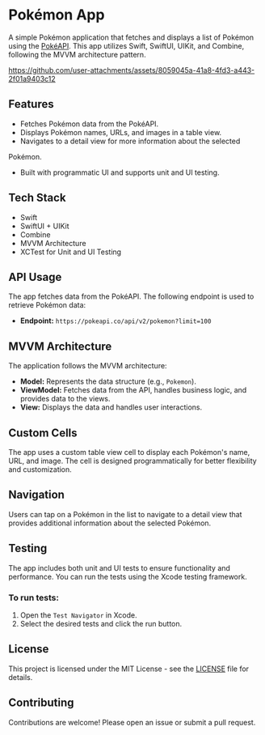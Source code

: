 # Pokémon App

A simple Pokémon application that fetches and displays a list of Pokémon using the [PokéAPI](https://pokeapi.co/). This app utilizes Swift, SwiftUI, UIKit, and Combine, following the MVVM architecture pattern.

https://github.com/user-attachments/assets/8059045a-41a8-4fd3-a443-2f01a9403c12

## Features

- Fetches Pokémon data from the PokéAPI.
- Displays Pokémon names, URLs, and images in a table view.
- Navigates to a detail view for more information about the selected

 Pokémon.
- Built with programmatic UI and supports unit and UI testing.

## Tech Stack

- Swift 
- SwiftUI + UIKit
- Combine
- MVVM Architecture
- XCTest for Unit and UI Testing

## API Usage

The app fetches data from the PokéAPI. The following endpoint is used to retrieve Pokémon data:
- **Endpoint:** `https://pokeapi.co/api/v2/pokemon?limit=100`

## MVVM Architecture

The application follows the MVVM architecture:

- **Model:** Represents the data structure (e.g., `Pokemon`).
- **ViewModel:** Fetches data from the API, handles business logic, and provides data to the views.
- **View:** Displays the data and handles user interactions.

## Custom Cells

The app uses a custom table view cell to display each Pokémon's name, URL, and image. The cell is designed programmatically for better flexibility and customization.

## Navigation

Users can tap on a Pokémon in the list to navigate to a detail view that provides additional information about the selected Pokémon.

## Testing

The app includes both unit and UI tests to ensure functionality and performance. You can run the tests using the Xcode testing framework.

### To run tests:

1. Open the `Test Navigator` in Xcode.
2. Select the desired tests and click the run button.

## License

This project is licensed under the MIT License - see the [LICENSE](LICENSE) file for details.

## Contributing

Contributions are welcome! Please open an issue or submit a pull request.
